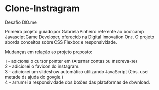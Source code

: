 # Clone-Instragram
Desafio DIO.me

Primeiro projeto guiado por Gabriela Pinheiro referente ao bootcamp Javascipt Game Developer, oferecido na Digital Innovation One. 
O projeto aborda conceitos sobre CSS Flexbox e responsividade.

Mudanças em relação ao projeto proposto:

1 - adicionei o cursor pointer em (Alternar contas ou Inscreva-se)<br>
2 - adicionei o favicon do instagram.<br>
3 - adicionei um slideshow automático utilizando JavaScript (Obs. usei metade da ajuda do google.)<br>
4 - arrumei a responsividade dos botões das plataformas de download. 
